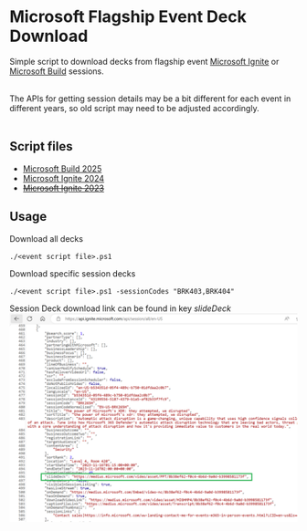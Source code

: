 # Microsoft Flagship Event Deck Download
Simple script to download decks from flagship event [Microsoft Ignite](https://ignite.microsoft.com/en-US/home) or [Microsoft Build](https://build.microsoft.com/en-US/home) sessions.<br><br>

The APIs for getting session details may be a bit different for each event in different years, so old script may need to be adjusted accordingly.
<br><br>


## Script files
- [Microsoft Build 2025](/MSBuild2025-Download-Resources.ps1)
- [Microsoft Ignite 2024](/MSIgnite2024-Download-Resources.ps1)
- ~~[Microsoft Ignite 2023](/MSIgnite2023-Download-Resources.ps1)~~


## Usage

Download all decks
```
./<event script file>.ps1
```
Download specific session decks
```
./<event script file>.ps1 -sessionCodes "BRK403,BRK404"
```

Session Deck download link can be found in key _slideDeck_
![image](assets/api.png)
<br>

